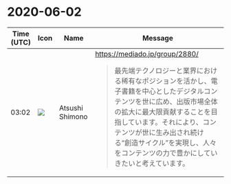 # 2020-06-02

|Time (UTC)|Icon|Name|Message|
|---|---|---|---|
|03:02|![](https://secure.gravatar.com/avatar/3f82b853a23d9a6d1ce612d83f3a3a54.jpg?s=72&d=https%3A%2F%2Fa.slack-edge.com%2Fdf10d%2Fimg%2Favatars%2Fava_0008-72.png)|Atsushi Shimono|<https://mediado.jp/group/2880/><br><blockquote>最先端テクノロジーと業界における稀有なポジションを活かし、電子書籍を中心としたデジタルコンテンツを世に広め、出版市場全体の拡大に最大限貢献することを目指しています。それにより、コンテンツが世に生み出され続ける“創造サイクル”を実現し、人々をコンテンツの力で豊かにしていきたいと考えています。</blockquote>|
